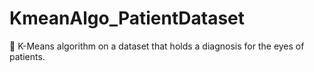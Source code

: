 # KmeanAlgo_PatientDataset

	K-Means algorithm on a dataset that holds a diagnosis for the eyes of patients.     
